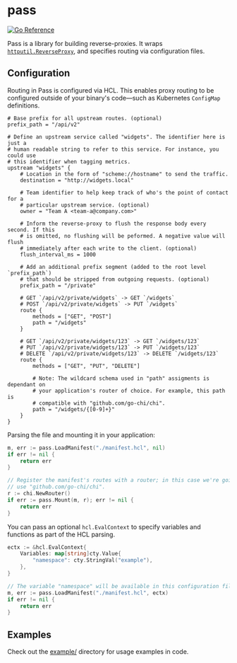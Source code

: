# pass

[![Go
Reference](https://pkg.go.dev/badge/github.com/brettbuddin/pass.svg)](https://pkg.go.dev/github.com/brettbuddin/pass)

Pass is a library for building reverse-proxies. It wraps
[`httputil.ReverseProxy`](https://golang.org/pkg/net/http/httputil/#ReverseProxy),
and specifies routing via configuration files.

## Configuration

Routing in Pass is configured via HCL. This enables proxy routing to be
configured outside of your binary's code—such as Kubernetes `ConfigMap`
definitions.

```hcl
# Base prefix for all upstream routes. (optional)
prefix_path = "/api/v2"

# Define an upstream service called "widgets". The identifier here is just a
# human readable string to refer to this service. For instance, you could use
# this identifier when tagging metrics.
upstream "widgets" {
    # Location in the form of "scheme://hostname" to send the traffic.
    destination = "http://widgets.local" 

    # Team identifier to help keep track of who's the point of contact for a
    # particular upstream service. (optional)
    owner = "Team A <team-a@company.com>"

    # Inform the reverse-proxy to flush the response body every second. If this
    # is omitted, no flushing will be peformed. A negative value will flush
    # immediately after each write to the client. (optional)
    flush_interval_ms = 1000

    # Add an additional prefix segment (added to the root level `prefix_path`)
    # that should be stripped from outgoing requests. (optional)
    prefix_path = "/private"

    # GET `/api/v2/private/widgets` -> GET `/widgets`
    # POST `/api/v2/private/widgets` -> PUT `/widgets`
    route {
        methods = ["GET", "POST"]
        path = "/widgets"
    }

    # GET `/api/v2/private/widgets/123` -> GET `/widgets/123`
    # PUT `/api/v2/private/widgets/123` -> PUT `/widgets/123`
    # DELETE `/api/v2/private/widgets/123` -> DELETE `/widgets/123`
    route {
        methods = ["GET", "PUT", "DELETE"]

        # Note: The wildcard schema used in "path" assigments is dependant on
        # your application's router of choice. For example, this path is
        # compatible with "github.com/go-chi/chi".
        path = "/widgets/{[0-9]+}"
    }
}
```

Parsing the file and mounting it in your application:

```go
m, err := pass.LoadManifest("./manifest.hcl", nil)
if err != nil {
	return err
}

// Register the manifest's routes with a router; in this case we're going to
// use "github.com/go-chi/chi".
r := chi.NewRouter()
if err := pass.Mount(m, r); err != nil {
	return err
}
```

You can pass an optional `hcl.EvalContext` to specify variables and functions as
part of the HCL parsing.

```go
ectx := &hcl.EvalContext{
	Variables: map[string]cty.Value{
		"namespace": cty.StringVal("example"),
	},
}

// The variable "namespace" will be available in this configuration file.
m, err := pass.LoadManifest("./manifest.hcl", ectx)
if err != nil {
	return err
}
```

## Examples

Check out the [example/](example) directory for usage examples in code.
